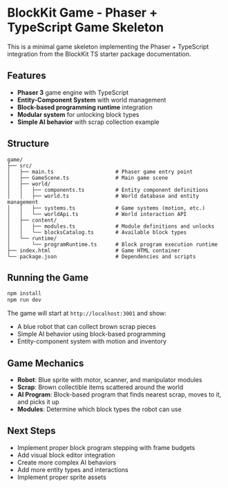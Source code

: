 # BlockKit Game - Phaser + TypeScript Game Skeleton

This is a minimal game skeleton implementing the Phaser + TypeScript integration from the BlockKit TS starter package documentation.

## Features

- **Phaser 3** game engine with TypeScript
- **Entity-Component System** with world management
- **Block-based programming runtime** integration
- **Modular system** for unlocking block types
- **Simple AI behavior** with scrap collection example

## Structure

```
game/
├── src/
│   ├── main.ts                    # Phaser game entry point
│   ├── GameScene.ts               # Main game scene
│   ├── world/
│   │   ├── components.ts          # Entity component definitions
│   │   ├── world.ts               # World database and entity management
│   │   ├── systems.ts             # Game systems (motion, etc.)
│   │   └── worldApi.ts            # World interaction API
│   ├── content/
│   │   ├── modules.ts             # Module definitions and unlocks
│   │   └── blocksCatalog.ts       # Available block types
│   └── runtime/
│       └── programRuntime.ts      # Block program execution runtime
├── index.html                     # Game HTML container
└── package.json                   # Dependencies and scripts
```

## Running the Game

```bash
npm install
npm run dev
```

The game will start at `http://localhost:3001` and show:
- A blue robot that can collect brown scrap pieces
- Simple AI behavior using block-based programming
- Entity-component system with motion and inventory

## Game Mechanics

- **Robot**: Blue sprite with motor, scanner, and manipulator modules
- **Scrap**: Brown collectible items scattered around the world
- **AI Program**: Block-based program that finds nearest scrap, moves to it, and picks it up
- **Modules**: Determine which block types the robot can use

## Next Steps

- Implement proper block program stepping with frame budgets
- Add visual block editor integration
- Create more complex AI behaviors
- Add more entity types and interactions
- Implement proper sprite assets